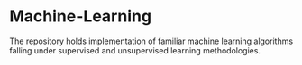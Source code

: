 # Machine-Learning
The repository holds implementation of familiar machine learning algorithms falling under supervised and unsupervised learning methodologies.
